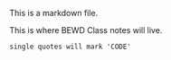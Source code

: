 This is a markdown file.

This is where BEWD Class notes will live.

	single quotes will mark 'CODE'
